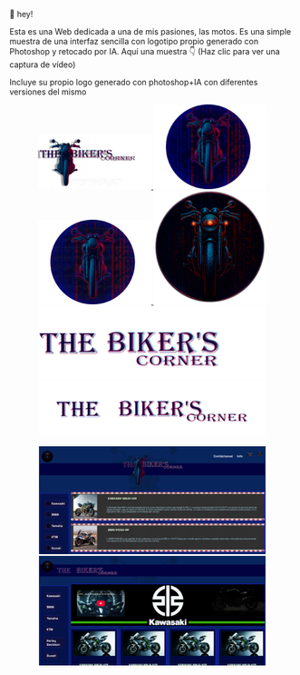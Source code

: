 👋 hey!

Esta es una Web dedicada a una de mis pasiones, las motos. Es una simple muestra de una interfaz sencilla con logotipo propio generado con Photoshop y retocado por IA.
Aquí una muestra 👇 (Haz clic para ver una captura de vídeo)

Incluye su propio logo generado con photoshop+IA con diferentes versiones del mismo

<p align="center">
  <a href="./imagenes/captura.mp4">
  <img src="imagenes/logo.png" alt="variante Logo web" width="200"/>
  <img src="imagenes/logo2.png" alt="variante Logo web" width="200"/>
  <img src="imagenes/logo3.png" alt="variante Logo web" width="200"/>
  <img src="imagenes/logo4.png" alt="variante Logo web" width="200"/>
  <img src="imagenes/logolargo.png" alt="variante Logo largo web" width="400"/>
  <img src="imagenes/logolargo2.png" alt="variante Logo largo web" width="400"/>
  </a>
</p>


<p align="center">
  <a href="./imagenes/captura.mp4">
  <img src="./imagenes/principal.png" alt="Captura de pantalla principal" width="400"/>
  <img src="./imagenes/kawasaki.png" alt="Captura de pantalla secundaria" width="400"/>
  </a>
</p>
